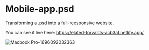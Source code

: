 
# Mobile-app.psd

Transforming a .psd into a full-reesponsive website.


You can see it live here: https://elated-torvalds-acb3af.netlify.app/

![Macbook Pro-1696092032363](https://github.com/Alexandra2888/Mobile-app.psd/assets/76844097/65e3f0f8-d7e7-4c90-a9cf-88c41bdc58fc)
